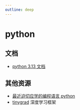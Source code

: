 ```yaml
---
outline: deep
---
```

# python

## 文档
- [python 3.13 文档](https://docs.python.org/zh-cn/3.13/reference/index.html)

## 其他资源
- [最近迫切应学的编程语言 python](https://www.jianshu.com/p/08ca8573e681)
- [tinygrad](https://github.com/tinygrad/tinygrad) 深度学习框架



